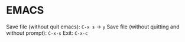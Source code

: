 # EMACS
Save file (without quit emacs): ```C-x s``` -> ```y```
Save file (without quitting and without prompt): ```C-x-s```
Exit: ```C-x-c```
